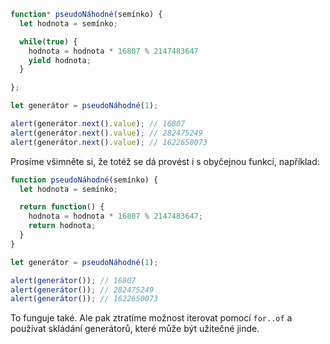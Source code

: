 ```js run demo
function* pseudoNáhodné(semínko) {
  let hodnota = semínko;

  while(true) {
    hodnota = hodnota * 16807 % 2147483647
    yield hodnota;
  }

};

let generátor = pseudoNáhodné(1);

alert(generátor.next().value); // 16807
alert(generátor.next().value); // 282475249
alert(generátor.next().value); // 1622650073
```

Prosíme všimněte si, že totéž se dá provést i s obyčejnou funkcí, například:

```js run
function pseudoNáhodné(semínko) {
  let hodnota = semínko;

  return function() {
    hodnota = hodnota * 16807 % 2147483647;
    return hodnota;
  }
}

let generátor = pseudoNáhodné(1);

alert(generátor()); // 16807
alert(generátor()); // 282475249
alert(generátor()); // 1622650073
```

To funguje také. Ale pak ztratíme možnost iterovat pomocí `for..of` a používat skládání generátorů, které může být užitečné jinde.
